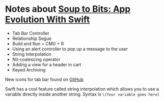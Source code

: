 # Notes about [Soup to Bits: App Evolution With Swift](https://www.codeschool.com/screencasts/soup-to-bits-app-evolution-with-swift)

* Tab Bar Controller
* Relationship Segue
* Build and Run = CMD + R
* Using an alert controller to pop up a message to the user
* String Interpolation
* Nil-coalescing operator
* Adding a view for a header in cart
* Keyed Archiving

 New icons for tab bar found on [GitHub](https://github.com/codeschool/AppEvolutionWithSwiftDemo/tree/master/Image%20Files)


Swift has a cool feature called string interpolation which allows you to use a variable directly inside another string. Syntax is `\(Your variable goes here)`



